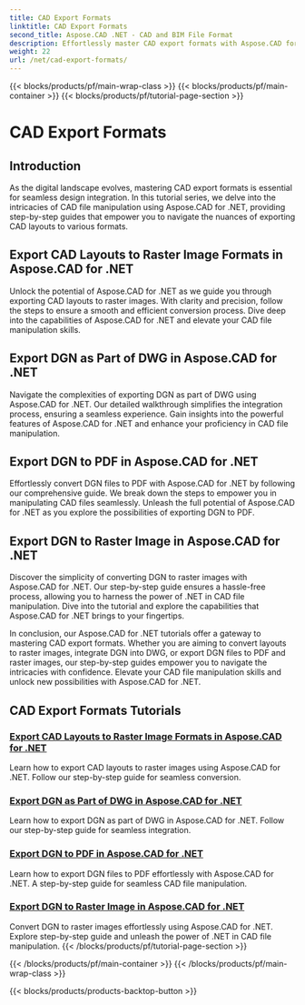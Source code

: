```yaml
---
title: CAD Export Formats
linktitle: CAD Export Formats
second_title: Aspose.CAD .NET - CAD and BIM File Format
description: Effortlessly master CAD export formats with Aspose.CAD for .NET. Learn to convert CAD layouts, export DGN files to PDF and raster images through tutorials.
weight: 22
url: /net/cad-export-formats/
---
```


{{< blocks/products/pf/main-wrap-class >}}
{{< blocks/products/pf/main-container >}}
{{< blocks/products/pf/tutorial-page-section >}}

# CAD Export Formats


## Introduction

As the digital landscape evolves, mastering CAD export formats is essential for seamless design integration. In this tutorial series, we delve into the intricacies of CAD file manipulation using Aspose.CAD for .NET, providing step-by-step guides that empower you to navigate the nuances of exporting CAD layouts to various formats.

## Export CAD Layouts to Raster Image Formats in Aspose.CAD for .NET

Unlock the potential of Aspose.CAD for .NET as we guide you through exporting CAD layouts to raster images. With clarity and precision, follow the steps to ensure a smooth and efficient conversion process. Dive deep into the capabilities of Aspose.CAD for .NET and elevate your CAD file manipulation skills.

## Export DGN as Part of DWG in Aspose.CAD for .NET

Navigate the complexities of exporting DGN as part of DWG using Aspose.CAD for .NET. Our detailed walkthrough simplifies the integration process, ensuring a seamless experience. Gain insights into the powerful features of Aspose.CAD for .NET and enhance your proficiency in CAD file manipulation.

## Export DGN to PDF in Aspose.CAD for .NET

Effortlessly convert DGN files to PDF with Aspose.CAD for .NET by following our comprehensive guide. We break down the steps to empower you in manipulating CAD files seamlessly. Unleash the full potential of Aspose.CAD for .NET as you explore the possibilities of exporting DGN to PDF.

## Export DGN to Raster Image in Aspose.CAD for .NET

Discover the simplicity of converting DGN to raster images with Aspose.CAD for .NET. Our step-by-step guide ensures a hassle-free process, allowing you to harness the power of .NET in CAD file manipulation. Dive into the tutorial and explore the capabilities that Aspose.CAD for .NET brings to your fingertips.

In conclusion, our Aspose.CAD for .NET tutorials offer a gateway to mastering CAD export formats. Whether you are aiming to convert layouts to raster images, integrate DGN into DWG, or export DGN files to PDF and raster images, our step-by-step guides empower you to navigate the intricacies with confidence. Elevate your CAD file manipulation skills and unlock new possibilities with Aspose.CAD for .NET.
## CAD Export Formats Tutorials
### [Export CAD Layouts to Raster Image Formats in Aspose.CAD for .NET](./export-cad-layouts-to-raster-image-formats/)
Learn how to export CAD layouts to raster images using Aspose.CAD for .NET. Follow our step-by-step guide for seamless conversion.
### [Export DGN as Part of DWG in Aspose.CAD for .NET](./export-dgn-as-part-of-dwg/)
Learn how to export DGN as part of DWG in Aspose.CAD for .NET. Follow our step-by-step guide for seamless integration.
### [Export DGN to PDF in Aspose.CAD for .NET](./export-dgn-to-pdf/)
Learn how to export DGN files to PDF effortlessly with Aspose.CAD for .NET. A step-by-step guide for seamless CAD file manipulation.
### [Export DGN to Raster Image in Aspose.CAD for .NET](./export-dgn-to-raster-image/)
Convert DGN to raster images effortlessly using Aspose.CAD for .NET. Explore step-by-step guide and unleash the power of .NET in CAD file manipulation.
{{< /blocks/products/pf/tutorial-page-section >}}

{{< /blocks/products/pf/main-container >}}
{{< /blocks/products/pf/main-wrap-class >}}

{{< blocks/products/products-backtop-button >}}

